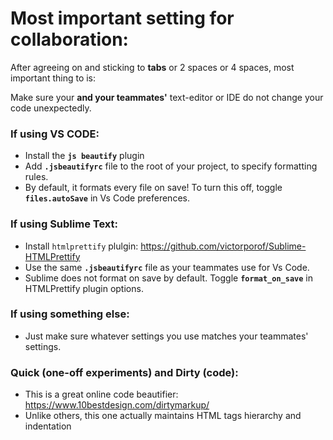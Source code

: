 # Most important setting for collaboration:  
  
After agreeing on and sticking to **tabs** or 2 spaces or 4 spaces, most important thing to is:  
  
Make sure your **and your teammates'** text-editor or IDE do not change your code unexpectedly.  
  
### If using VS CODE:  
* Install the **`js beautify`** plugin  
* Add **`.jsbeautifyrc`** file to the root of your project, to specify formatting rules.  
* By default, it formats every file on save! To turn this off, toggle **`files.autoSave`** in Vs Code preferences.  
  
### If using Sublime Text:  
* Install `htmlprettify` plulgin: https://github.com/victorporof/Sublime-HTMLPrettify  
* Use the same **`.jsbeautifyrc`** file as your teammates use for Vs Code.  
* Sublime does not format on save by default. Toggle **`format_on_save`** in HTMLPrettify plugin options.  
  
### If using something else:  
* Just make sure whatever settings you use matches your teammates' settings.  
  
### Quick (one-off experiments) and Dirty (code):  
* This is a great online code beautifier: <br />https://www.10bestdesign.com/dirtymarkup/  
* Unlike others, this one actually maintains HTML tags hierarchy and indentation  
  
